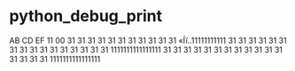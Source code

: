 # python_debug_print

AB CD EF 11 00 31 31 31 31 31 31 31 31 31 31 31 «Íï..11111111111
31 31 31 31 31 31 31 31 31 31 31 31 31 31 31 31 1111111111111111
31 31 31 31 31 31 31 31 31 31 31 31 31 31 31 31 1111111111111111
